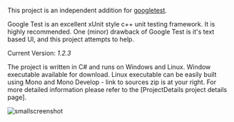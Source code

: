This project is an independent addition for [googletest](http://code.google.com/p/googletest/googletest).

 
Google Test is an excellent xUnit style c++ unit testing framework. It is highly recommended. One (minor) drawback of Google Test is it's text based UI, and this project attempts to help.

Current Version: *1.2.3*

The project is written in C# and runs on Windows and Linux. Window executable available for download. Linux executable can be easily built using Mono and Mono Develop - link to sources zip is at your right.
For more detailed information please refer to the [ProjectDetails project details page].

![smallscreenshot](https://github.com/ospector/gtest-gbar/blob/master/wiki-imgs/smallScreen.png?raw=true)
